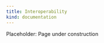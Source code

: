 ```yaml
---
title: Interoperability
kind: documentation
---
```


<div class="alert alert-warning">Placeholder: Page under construction</div>